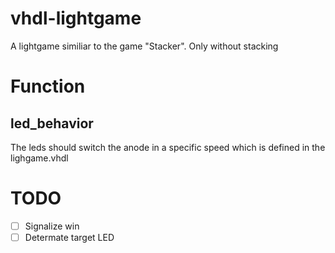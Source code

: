 # vhdl-lightgame
A lightgame similiar to the game "Stacker". Only without stacking

# Function

## led_behavior
The leds should switch the anode in a specific speed which is defined in the lighgame.vhdl

# TODO
- [ ] Signalize win
- [ ] Determate target LED
